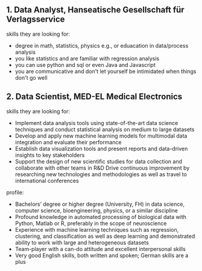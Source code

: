 ## 1. Data Analyst, Hanseatische Gesellschaft für Verlagsservice

skills they are looking for:
 - degree in math, statistics, physics e.g., or eduacation in data/process analysis
- you like statistics and are familiar with regression analysis
- you can use python and sql or even Java and Javascript
- you are communicative and don't let yourself be intimidated when things don't go well


## 2. Data Scientist, MED-EL Medical Electronics

skills they are looking for:
 - Implement data analysis tools using state-of-the-art data science techniques and conduct statistical analysis on medium to large datasets
 - Develop and apply new machine learning models for multimodal data integration and evaluate their performance
- Establish data visualization tools and present reports and data-driven insights to key stakeholders
- Support the design of new scientific studies for data collection and collaborate with other teams in R&D
Drive continuous improvement by researching new technologies and methodologies as well as travel to international conferences

profile:
- Bachelors’ degree or higher degree (University, FH) in data science, computer science, bioengineering, physics, or a similar discipline
- Profound knowledge in automated processing of biological data with Python, Matlab or R, preferably in the scope of neuroscience
- Experience with machine learning techniques such as regression, clustering, and classification as well as deep learning and demonstrated ability to work with large and heterogeneous datasets
- Team-player with a can-do attitude and excellent interpersonal skills
- Very good English skills, both written and spoken; German skills are a plus
